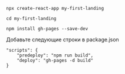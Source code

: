 ````
npx create-react-app my-first-landing
````

````
cd my-first-landing
````

````
npm install gh-pages --save-dev
````

Добавьте следующие строки в package.json
````
"scripts": {
    "predeploy": "npm run build",
    "deploy": "gh-pages -d build"
}
````
